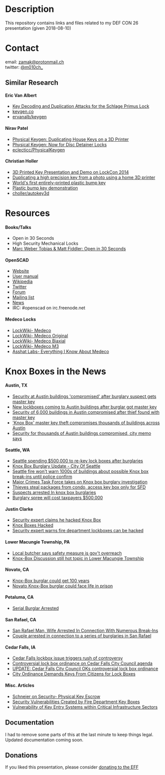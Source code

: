 # Description
This repository contains links and files related to my DEF CON 26 presentation (given 2018-08-10)

# Contact
email: zamak@protonmail.ch  
twitter: [@m010ch_](https://twitter.com/m010ch_)

## Similar Research

#### Eric Van Albert
* [Key Decoding and Duplication Attacks for the Schlage Primus Lock](https://www.youtube.com/watch?v=rLMRwB5QUBA)
* [keygen.co](https://keygen.co/)
* [ervanalb/keygen](https://github.com/ervanalb/keygen)


#### Nirav Patel
* [Physical Keygen: Duplicating House Keys on a 3D Printer](https://eclecti.cc/hardware/physical-keygen-duplicating-house-keys-on-a-3d-printer)
* [Physical Keygen: Now for Disc Detainer Locks](https://eclecti.cc/hardware/physical-keygen-now-for-disc-detainer-locks)
* [eclecticc/PhysicalKeygen](https://github.com/eclecticc/PhysicalKeygen)


#### Christian Holler
* [3D Printed Key Presentation and Demo on LockCon 2014](https://www.youtube.com/watch?v=3pSa0pslxpU)
* [Duplicating a high precision key from a photo using a home 3D printer](https://www.youtube.com/watch?v=kUD_7p7uEV0)
* [World's first entirely-printed plastic bump key](https://www.youtube.com/watch?v=2MCUXF84WuY)
* [Plastic bump key demonstration](https://www.youtube.com/watch?v=wX2s1KkvyxI)
* [choller/autokey3d](https://github.com/choller/autokey3d)



# Resources

#### Books/Talks
* Open in 30 Seconds
* High Security Mechanical Locks
* [Marc Weber Tobias & Matt Fiddler: Open in 30 Seconds](https://www.youtube.com/watch?v=Iba1VOXsteU)


#### OpenSCAD
* [Website](http://www.openscad.org/)  
* [User manual](https://en.wikibooks.org/wiki/OpenSCAD_User_Manual)  
* [Wikipedia](https://en.m.wikipedia.org/wiki/OpenSCAD)  
* [Twitter](https://twitter.com/openscad)  
* [Forum](http://forum.openscad.org/)  
* [Mailing list](http://lists.openscad.org/mailman/listinfo/discuss_lists.openscad.org)  
* [News](http://www.openscad.org/news.html)  
* IRC: #openscad on irc.freenode.net





#### Medeco Locks
* [LockWiki- Medeco](http://lockwiki.com/index.php/Medeco)
* [LockWiki- Medeco Original](http://lockwiki.com/index.php/Medeco_Original)
* [LockWiki- Medeco Biaxial](http://lockwiki.com/index.php/Medeco_Biaxial)
* [LockWiki- Medeco M3](http://lockwiki.com/index.php/Medeco_M3)
* [Asshat Labs- Everything I Know About Medeco](https://assahatlabs.mmdeveloper.tech/locks/medeco/#picking_camlock)



# Knox Boxes in the News

#### Austin, TX
* [Security at Austin buildings 'compromised' after burglary suspect gets master key](https://www.kxan.com/news/local/austin/security-at-austin-buildings-compromised-after-burglary-suspect-gets-master-key/1031515275)  
* [New lockboxes coming to Austin buildings after burglar got master key](https://www.kxan.com/news/local/austin/new-lockboxes-coming-to-austin-buildings-after-burglar-got-master-key/1031487613)  
* [Security of 6,000 buildings in Austin compromised after thief found with master key](https://www.bizjournals.com/austin/news/2018/01/10/security-of-6-000-buildings-in-austin-compromised.html)  
* ['Knox Box' master key theft compromises thousands of buildings across Austin](http://www.fox7austin.com/news/local-news/security-of-thousands-of-austin-buildings-compromised-after-man-found-with-master-key)  
* [Security for thousands of Austin buildings compromised, city memo says](https://www.mystatesman.com/news/crime--law/security-for-thousands-austin-buildings-compromised-city-memo-says/CH78oX31Kc4OiMY5vAOZvK/)  

#### Seattle, WA
* [Seattle spending $500,000 to re-key lock boxes after burglaries](https://q13fox.com/2013/10/03/seattle-fire-spending-500k-re-keying-lock-boxes-after-burglaries/)
* [Knox Box Burglary Update - City Of Seattle](https://www.bomaseattle.org/news/346176/Knox-Box-Burglary-Update---City-of-Seattle.htm)
* [Seattle fire won't warn 1000s of buildings about possible Knox box break-ins until police confirm](https://www.kiro7.com/news/local/seattle-fire-wont-warn-1000s-of-buildings-about-possible-knox-box-break-ins-until-police-confirm/357818976)
* [Major Crimes Task Force takes on Knox box burglary investigation](https://www.kiro7.com/news/local/major-crimes-task-force-takes-on-knox-box-burglary-investigation/355780882)
* [Thieves steal packages from condo, access key box only for SFD](https://www.kiro7.com/news/local/thieves-steal-packages-from-condo-access-key-box-only-for-sfd/326876202)
* [Suspects arrested In knox box burglaries](https://www.kiro7.com/news/local/suspects-arrested-in-knox-box-burglaries/518698291)
* [Burglary spree will cost taxpayers $500,000](https://www.kiro7.com/news/half-million-dollar-key-city/246074005)

#### Justin Clarke
* [Security expert claims he hacked Knox Box](https://www.ems1.com/fire-ems/articles/1412933-Security-expert-claims-he-hacked-Knox-Box/)
* [Knox Boxes Hacked](https://ipvm.com/forums/video-surveillance/topics/knox-boxes-hacked)
* [Security expert warns fire department lockboxes can be hacked
](https://www.reuters.com/article/us-security-lockbox-idUSBRE92004T20130301)

#### Lower Macungie Township, PA
* [Local butcher says safety measure is gov't overreach](http://www.wfmz.com/news/lehigh-valley/local-butcher-says-safety-measure-is-govt-overreach/655973722)
* [Knox-Box Discussion still hot topic in Lower Macungie Township](http://www.wfmz.com/news/lehigh-valley/knox-box-discussion-still-hot-topic-in-lower-macungie-township/669532976)

#### Novato, CA
* [Knox-Box burglar could get 100 years](http://www.marinij.com/article/ZZ/20061215/NEWS/612159972)  
* [Novato Knox-Box burglar could face life in prison](http://www.marinscope.com/archives/novato-knox-box-burglar-could-face-life-in-prison/article_7c0b04cd-7447-5542-bab5-c021a37c51be.html)  

#### Petaluma, CA
* [Serial Burglar Arrested](https://local.nixle.com/alert/5427473/)

#### San Rafael, CA
* [San Rafael Man, Wife Arrested In Connection With Numerous Break-Ins](https://patch.com/california/sanrafael/san-rafael-man-wife-arrested-connection-numerous-break-ins)
* [Couple arrested in connection to a series of burglaries in San Rafael](http://www.ktvu.com/news/couple-arrested-in-connection-to-a-series-of-burglaries-in-san-rafael)

#### Cedar Falls, IA
* [Cedar Falls lockbox issue triggers rush of controversy](https://www.washingtontimes.com/news/2011/jun/19/cedar-falls-lockbox-issue-triggers-rush-of-controv/)
* [Controversial lock box ordinance on Cedar Falls City Council agenda](https://wcfcourier.com/news/local/controversial-lock-box-ordinance-on-cedar-falls-city-council-agenda/article_3e49766a-513c-58e8-b1e6-0b43a003f6f9.html)
* [UPDATE: Cedar Falls City Council OKs controversial lock box ordinance](https://wcfcourier.com/news/local/update-cedar-falls-city-council-oks-controversial-lock-box-ordinance/article_64b970a2-9624-11e0-93e5-001cc4c002e0.html)
* [City Ordinance Demands Keys From Citizens for Lock Boxes](http://www.healthfreedoms.org/city-ordinance-demands-keys-from-citizens-for-lock-boxes/)

#### Misc. Articles
* [Schneier on Security- Physical Key Escrow](https://www.schneier.com/blog/archives/2011/07/physical_key_es.html)
* [Security Vulnerabilities Created by Fire Department Key Boxes](http://silvaconsultants.com/security-vulnerabilities-created-by-fire-department-key-boxes.html)
* [Vulnerability of Key Entry Systems within Critical
Infrastructure Sectors](https://info.publicintelligence.net/CIAC-KnoxBoxVulnerabilities.pdf)

## Documentation
I had to remove some parts of this at the last minute to keep things legal. Updated documentation coming soon.


## Donations
If you liked this presentation, please consider [donating to the EFF](https://supporters.eff.org/donate)
